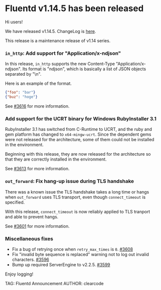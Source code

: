 # Fluentd v1.14.5 has been released

Hi users!

We have released v1.14.5. ChangeLog is [here](https://github.com/fluent/fluentd/blob/master/CHANGELOG.md#v1145).

This release is a maintenance release of v1.14 series.

### `in_http`: Add support for "Application/x-ndjson"

In this release, `in_http` supports the new Content-Type "Application/x-ndjson".
Its format is "ndjson", which is basically a list of JSON objects separated by "\n".

Here is an example of the format.

```json
{"foo": "bar"}
{"buz": "hoge"}
```

See [#3616](https://github.com/fluent/fluentd/pull/3616) for more information.

### Add support for the UCRT binary for Windows RubyInstaller 3.1

RubyInstaller 3.1 has switched from C-Runtime to UCRT, and the ruby and gem
platform has changed to `x64-mingw-ucrt`.
Since the dependent gems were not released for the architecture, some of them
could not be installed in the environment.

Beginning with this release, they are now released for the architecture so that
they are correctly installed in the environment.

See [#3613](https://github.com/fluent/fluentd/pull/3613) for more information.

### `out_forward`: Fix hang-up issue during TLS handshake

There was a known issue the TLS handshake takes a long time or hangs when
`out_forward` uses TLS transport, even though `connect_timeout` is specified.

With this release, `connect_timeout` is now reliably applied to TLS tranport
and able to prevent hangs.

See [#3601](https://github.com/fluent/fluentd/pull/3601) for more information.

### Miscellaneous fixes

* Fix a bug of retrying once when `retry_max_times` is `0`. [#3608](https://github.com/fluent/fluentd/pull/3608)
* Fix "invalid byte sequence is replaced" warning not to log out invalid characters. [#3596](https://github.com/fluent/fluentd/pull/3596)
* Bump up required ServerEngine to v2.2.5. [#3599](https://github.com/fluent/fluentd/pull/3599)

Enjoy logging!

TAG: Fluentd Announcement
AUTHOR: clearcode
